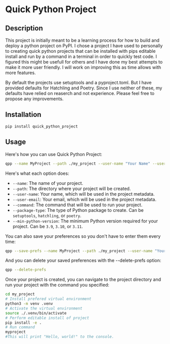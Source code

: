 # Quick Python Project

## Description

This project is initially meant to be a learning process for how to build and deploy
a python project on PyPI.  I chose a project I have used to personally to creating
quick python projects that can be installed with pips editable install and run
by a command in a terminal in order to quickly test code.  I figured this might be usefull for others and I have done my best attempts to make
it more user friendly.  I will work on improving this as time allows with more features.

By default the projects use setuptools and a pyproject.toml.  But I have provided
defaults for Hatchling and Poetry.  Since I use neither of these, my defaults have
relied on reaserch and not experience.  Please feel free to propose any improvements.

## Installation

`pip install quick_python_project`

## Usage

Here's how you can use Quick Python Project:

```bash
qpp --name MyProject --path ./my_project --user-name "Your Name" --user-email "your.email@example.com" --command myproject --package-type setuptools --min-python-version 3.9
```

Here's what each option does:

- `--name`: The name of your project.
- `--path`: The directory where your project will be created.
- `--user-name`: Your name, which will be used in the project metadata.
- `--user-email`: Your email, which will be used in the project metadata.
- `--command`: The command that will be used to run your project.
- `--package-type`: The type of Python package to create. Can be `setuptools`, `hatchling`, or `poetry`.
- `--min-python-version`: The minimum Python version required for your project. Can be `3.9`, `3.10`, or `3.11`.

You can also save your preferences so you don't have to enter them every time:

```bash
qpp --save-prefs --name MyProject --path ./my_project --user-name "Your Name" --user-email "your.email@example.com" --command myproject --package-type setuptools --min-python-version 3.9
```
And you can delete your saved preferences with the --delete-prefs option:
```bash
qpp --delete-prefs
```

Once your project is created, you can navigate to the project directory and run your project with the command you specified:

```bash
cd my_project
# Install prefered virtual environment
python3 -m venv .venv
# Activate the virtual environment
source ./.venv/bin/activate
# Perform editable install of project
pip install -e .
# Run command
myproject
#This will print "Hello, world!" to the console.
```
